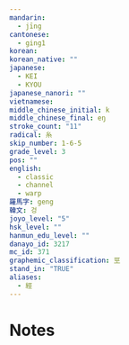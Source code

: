 ```yaml
---
mandarin:
  - jīng
cantonese:
  - ging1
korean:
korean_native: ""
japanese:
  - KEI
  - KYOU
japanese_nanori: ""
vietnamese:
middle_chinese_initial: k
middle_chinese_final: eŋ
stroke_count: "11"
radical: 糸
skip_number: 1-6-5
grade_level: 3
pos: ""
english:
  - classic
  - channel
  - warp
羅馬字: geng
韓文: 겅
joyo_level: "5"
hsk_level: ""
hanmun_edu_level: ""
danayo_id: 3217
mc_id: 371
graphemic_classification: 巠
stand_in: "TRUE"
aliases:
  - 經
---
```


# Notes
